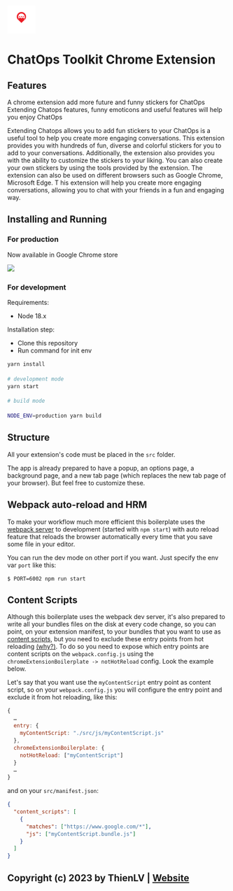 <img src="src/assets/img/icon-128.png" width="64"/>

# ChatOps Toolkit Chrome Extension

## Features

A chrome extension add more future and funny stickers for ChatOps
Extending Chatops features, funny emoticons and useful features will help you enjoy ChatOps

Extending Chatops allows you to add fun stickers to your ChatOps is a useful tool to help you create more engaging conversations. 
This extension provides you with hundreds of fun, diverse and colorful stickers for you to add to your conversations.
Additionally, the extension also provides you with the ability to customize the stickers to your liking. 
You can also create your own stickers by using the tools provided by the extension. The extension can also be used on different browsers such as Google Chrome, Microsoft Edge. 
T his extension will help you create more engaging conversations, allowing you to chat with your friends in a fun and engaging way.

## Installing and Running

### For production

Now available in Google Chrome store

[![](https://storage.googleapis.com/web-dev-uploads/image/WlD8wC6g8khYWPJUsQceQkhXSlv1/mPGKYBIR2uCP0ApchDXE.png)](https://chrome.google.com/webstore/detail/chatops-toolkit/hdoikfgkppfdpofnolmplcekepaggckg)

### For development

Requirements:
- Node 18.x

Installation step:
- Clone this repository
- Run command for init env
```bash
yarn install

# development mode
yarn start

# build mode

NODE_ENV=production yarn build
```

## Structure

All your extension's code must be placed in the `src` folder.

The app is already prepared to have a popup, an options page, a background page, and a new tab page (which replaces the new tab page of your browser). But feel free to customize these.


## Webpack auto-reload and HRM

To make your workflow much more efficient this boilerplate uses the [webpack server](https://webpack.github.io/docs/webpack-dev-server.html) to development (started with `npm start`) with auto reload feature that reloads the browser automatically every time that you save some file in your editor.

You can run the dev mode on other port if you want. Just specify the env var `port` like this:

```
$ PORT=6002 npm run start
```

## Content Scripts

Although this boilerplate uses the webpack dev server, it's also prepared to write all your bundles files on the disk at every code change, so you can point, on your extension manifest, to your bundles that you want to use as [content scripts](https://developer.chrome.com/extensions/content_scripts), but you need to exclude these entry points from hot reloading [(why?)](https://github.com/samuelsimoes/chrome-extension-webpack-boilerplate/issues/4#issuecomment-261788690). To do so you need to expose which entry points are content scripts on the `webpack.config.js` using the `chromeExtensionBoilerplate -> notHotReload` config. Look the example below.

Let's say that you want use the `myContentScript` entry point as content script, so on your `webpack.config.js` you will configure the entry point and exclude it from hot reloading, like this:

```js
{
  …
  entry: {
    myContentScript: "./src/js/myContentScript.js"
  },
  chromeExtensionBoilerplate: {
    notHotReload: ["myContentScript"]
  }
  …
}
```

and on your `src/manifest.json`:

```json
{
  "content_scripts": [
    {
      "matches": ["https://www.google.com/*"],
      "js": ["myContentScript.bundle.js"]
    }
  ]
}
```

## Copyright (c) 2023 by ThienLV | [Website](https://fb.com.ohmygodvt95)
